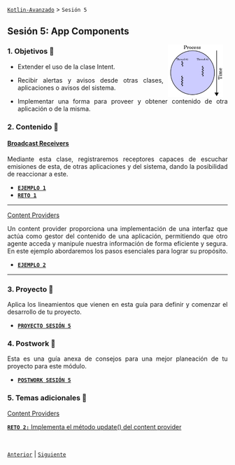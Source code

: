 [`Kotlin-Avanzado`](../Readme.md) > `Sesión 5`

## Sesión 5: App Components

<img src="images/thread.png" align="right" height="120" hspace="10">

<div style="text-align: justify;">



### 1. Objetivos :dart: 

- Extender el uso de la clase Intent.

- Recibir alertas y avisos desde otras clases, aplicaciones o avisos del sistema.

- Implementar una forma para proveer y obtener contenido de otra aplicación o de la misma.

  

### 2. Contenido :blue_book:

 

#### <ins>Broadcast Receivers</ins>

Mediante esta clase, registraremos receptores capaces de escuchar emisiones de esta, de otras aplicaciones y del sistema, dando la posibilidad de reaccionar a este.

- [**`EJEMPLO 1`**](Ejemplo-01/Readme.md)
- [**`RETO 1`**](Reto-01/Readme.md)

---



<ins>Content Providers</ins>

Un content provider proporciona una implementación de una interfaz que actúa como gestor del contenido de una aplicación, permitiendo que otro agente acceda y manipule nuestra información de forma eficiente y segura. En este ejemplo abordaremos los pasos esenciales para lograr su propósito.

- [**`EJEMPLO 2`**](Ejemplo-02/Readme.md)

---

 

### 3. Proyecto :hammer:

Aplica los lineamientos que vienen en esta guía para definir y comenzar el desarrollo de tu proyecto.

- [**`PROYECTO SESIÓN 5`**](Proyecto/Readme.md)

### 4. Postwork :memo:

Esta es una guía anexa de consejos para una mejor planeación de tu proyecto para este módulo.

- [**`POSTWORK SESIÓN 5`**](Postwork/Readme.md)

### 5. Temas adicionales  :open_book:

<ins>Content Providers</ins>

[**`RETO 2:`** Implementa el método update() del content provider](Reto-02/Readme.md)

<br/>

[`Anterior`](../Sesion-04/Readme.md) | [`Siguiente`](../Sesion-06/Readme.md)      

</div>

